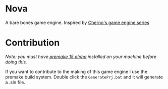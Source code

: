 
# Nova
A bare bones game engine.
Inspired by [Cherno's game engine series](https://www.youtube.com/playlist?list=PLlrATfBNZ98dC-V-N3m0Go4deliWHPFwT)

# Contribution
*Note: you must have [premake 15 alpha](https://github.com/premake/premake-core/releases/tag/v5.0.0-alpha15) installed on your machine before doing this.*

If you want to contribute to the making of this game engine I use the premake build system. Double click the ``GeneratePrj.bat`` and it will generate a .sln file.
